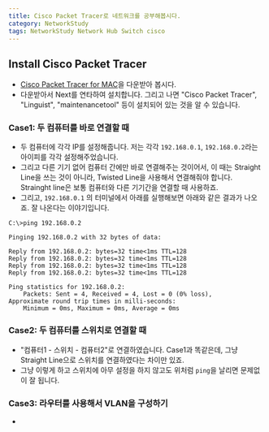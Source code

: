```yaml
---
title: Cisco Packet Tracer로 네트워크를 공부해봅시다.
category: NetworkStudy
tags: NetworkStudy Network Hub Switch cisco
---
```


## Install Cisco Packet Tracer

- [Cisco Packet Tracer for MAC](https://mac.filehorse.com/download-cisco-packet-tracer/)을 다운받아 봅시다.
- 다운받아서 Next를 연타하여 설치합니다. 그리고 나면 "Cisco Packet Tracer", "Linguist", "maintenancetool" 등이 설치되어 있는 것을 알 수 있습니다.


### Case1: 두 컴퓨터를 바로 연결할 때 

- 두 컴퓨터에 각각 IP를 설정해줍니다. 저는 각각 `192.168.0.1`, `192.168.0.2`라는 아이피를 각각 설정해주었습니다.
- 그리고 다른 기기 없어 컴퓨터 간에만 바로 연결해주는 것이어서, 이 때는 Straight Line을 쓰는 것이 아니라, Twisted Line을 사용해서 연결해줘야 합니다. Strainght line은 보통 컴퓨터와 다른 기기간을 연결할 때 사용하죠.
- 그리고, `192.168.0.1` 의 터미널에서 아래를 실행해보면 아래와 같은 결과가 나오죠. 잘 나온다는 이야기입니다.

```plaintext
C:\>ping 192.168.0.2

Pinging 192.168.0.2 with 32 bytes of data:

Reply from 192.168.0.2: bytes=32 time<1ms TTL=128
Reply from 192.168.0.2: bytes=32 time<1ms TTL=128
Reply from 192.168.0.2: bytes=32 time<1ms TTL=128
Reply from 192.168.0.2: bytes=32 time<1ms TTL=128

Ping statistics for 192.168.0.2:
    Packets: Sent = 4, Received = 4, Lost = 0 (0% loss),
Approximate round trip times in milli-seconds:
    Minimum = 0ms, Maximum = 0ms, Average = 0ms
```

### Case2: 두 컴퓨터를 스위치로 연결할 때

- "컴퓨터1 - 스위치 - 컴퓨터2"로 연결하였습니다. Case1과 똑같은데, 그냥 Straight Line으로 스위치를 연결하였다는 차이만 있죠.
- 그냥 이렇게 하고 스위치에 아무 설정을 하지 않고도 위처럼 `ping`을 날리면 문제없이 잘 됩니다.

### Case3: 라우터를 사용해서 VLAN을 구성하기

- 